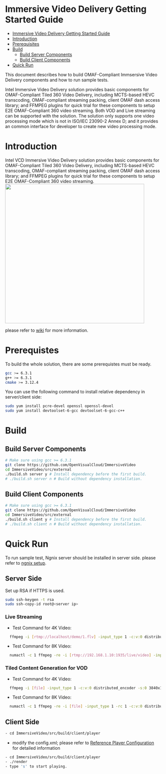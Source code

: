 # Immersive Video Delivery Getting Started Guide

   * [Immersive Video Delivery Getting Started Guide](#immersive-video-delivery-getting-started-guide)
   * [Introduction](#introduction)
   * [Prerequisites](#prerequisites)
   * [Build](#build)
      * [Build Server Components](#build-server-preresuisties)
      * [Build Client Components](#build-client-preresuisties)
   * [Quick Run](#quick-run)

This document describes how to build OMAF-Compliant Immsersive Video Delivery components and how to run sample tests.

Intel Immersive Video Delivery solution provides basic components for OMAF-Compliant Tiled 360 Video Delivery, including MCTS-based HEVC transcoding, OMAF-compliant streaming packing, client OMAF dash access library; and FFMPEG plugins for quick trial for these components to setup E2E OMAF-Compliant 360 video streaming. Both VOD and Live streaming can be supported with the solution. The solution only supports one video processing mode which is not in ISO/IEC 23090-2 Annex D; and it provides an common interface for developer to create new video processing mode.

# Introduction
Intel VCD Immersive Video Delivery solution provides basic components for OMAF-Compliant Tiled 360 Video Delivery, including MCTS-based HEVC transcoding, OMAF-compliant streaming packing, client OMAF dash access library; and FFMPEG plugins for quick trial for these components to setup E2E OMAF-Compliant 360 video streaming.
<IMG src="img/OMAF_Compliant-Video-Delivery-Introduction.png" height="450">

please refer to [wiki]() for more information.

# Prerequistes
To build the whole solution, there are some prerequistes must be ready.
```bash
gcc >= 6.3.1
g++ >= 6.3.1
cmake >= 3.12.4
```

You can use the following command to install relative dependency in server/client side:
```bash
sudo yum install pcre-devel openssl openssl-devel
sudo yum install devtoolset-6-gcc devtoolset-6-gcc-c++
```

# Build
## Build Server Components
```bash
# Make sure using gcc >= 6.3.1
git clone https://github.com/OpenVisualCloud/ImmersiveVideo
cd ImmersiveVideo/src/external
./build.sh server y # Install dependency before the first build.
# ./build.sh server n # Build without dependency installation.
```

## Build Client Components
```bash
# Make sure using gcc >= 6.3.1
git clone https://github.com/OpenVisualCloud/ImmersiveVideo
cd ImmersiveVideo/src/external
./build.sh client y # Install dependency before the first build.
# ./build.sh client n # Build without dependency installation.
```

# Quick Run
To run sample test, Ngnix server should be installed in server side. please refer to [ngnix setup](ngnix_setup.md).

## Server Side

Set up RSA if HTTPS is used.
```bash
sudo ssh-keygen -t rsa
sudo ssh-copy-id root@<server ip>
```

### Live Streaming
- Test Command for 4K Video:

```bash
  ffmpeg -i [rtmp://localhost/demo/1.flv] -input_type 1 -c:v:0 distributed_encoder -s:0 3840x1920 -tile_row:0 6 -tile_column:0 10 -config_file:0 config_high.txt -g:0 15 -b:0 30M -map 0:v -c:v:1 distributed_encoder -s:1 1024x640 -tile_row:1 2 -tile_column:1 4 -config_file:1 config_low.txt -g:1 15 -b:1 5M -map 0:v -f omaf_packing -is_live 1 -split_tile 1 -seg_duration 1 -window_size 20 -extra_window_size 30 -base_url http://[ServerIP]/OMAFLive_4k/ -out_name Test /usr/local/nginx/html/OMAFLive_4k/
```

- Test Command for 8K Video:
```bash
  numactl -c 1 ffmpeg -re -i [rtmp://192.168.1.10:1935/live/video] -input_type 1 -rc 1 -c:v:0 distributed_encoder -s:0 7680x3840 -g:0 25 -tile_row:0 6 -tile_column:0 12 -la_depth:0 0 -config_file:0 config_high.txt -b:0 50M -map 0:v -c:v:1 distributed_encoder -s:1 1280x1280 -sws_flags neighbor -g:1 25 -tile_row:1 2 -tile_column:1 2 -la_depth:1 0 -config_file:1 config_low.txt -b:1 2M -map 0:v -f omaf_packing -is_live 1 -split_tile 1 -seg_duration 1 -extractors_per_thread 4 -base_url http://[ServerIP]/OMAFLive_8k/ -out_name Test /usr/local/nginx/html/OMAFLive_8k/
```

### Tiled Content Generation for VOD

- Test Command for 4K Video:
```bash
  ffmpeg -i [file] -input_type 1 -c:v:0 distributed_encoder -s:0 3840x1920 -tile_row:0 6 -tile_column:0 10 -config_file:0 config_high.txt -g:0 15 -b:0 30M -map 0:v -c:v:1 distributed_encoder -s:1 1024x640 -tile_row:1 2 -tile_column:1 4 -config_file:1 config_low.txt -g:1 15 -b:1 5M -map 0:v -f omaf_packing -is_live 0 -split_tile 1 -seg_duration 1 -window_size 20 -extra_window_size 30 -base_url http://[server ip]]/OMAFStatic_4k/ -out_name Test /usr/local/nginx/html/OMAFStatic_4k/
```

- Test Command for 8K Video:
```bash
  numactl -c 1 ffmpeg -re -i [file] -input_type 1 -rc 1 -c:v:0 distributed_encoder -s:0 7680x3840 -g:0 25 -tile_row:0 6 -tile_column:0 12 -la_depth:0 0 -config_file:0 config_high.txt -b:0 50M -map 0:v -c:v:1 distributed_encoder -s:1 1280x1280 -sws_flags neighbor -g:1 25 -tile_row:1 2 -tile_column:1 2 -la_depth:1 0 -config_file:1 config_low.txt -b:1 2M -map 0:v -f omaf_packing -is_live 0 -split_tile 1 -seg_duration 1 -extractors_per_thread 4 -base_url http://[ServerIP]/OMAFStatic_8k/ -out_name Test /usr/local/nginx/html/OMAFStatic_8k/
```

## Client Side

```bash
- cd ImmersiveVideo/src/build/client/player
```

- modify the config.xml; please refer to [Reference Player Configuration](Immersive_Video_Delivery_RefPlayer.md) for detailed information


```bash
- cd ImmersiveVideo/src/build/client/player
- ./render
- type 's' to start playing.
```
